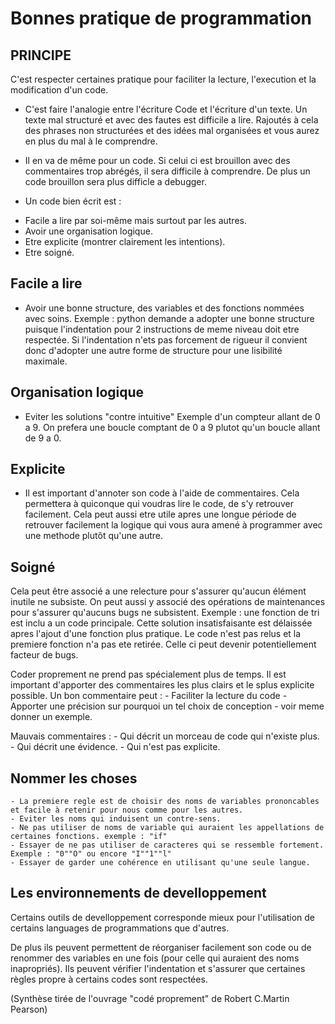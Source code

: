  # Bonnes pratique de programmation #

 ## PRINCIPE ##

 C'est respecter certaines pratique pour faciliter la lecture, l'execution et la modification d'un code.

 * C'est faire l'analogie entre l'écriture Code et l'écriture d'un texte.
Un texte mal structuré et avec des fautes est difficile a lire.
Rajoutés à cela des phrases non structurées et des idées mal organisées et vous aurez en plus du mal à le comprendre.

* Il en va de même pour un code. Si celui ci est brouillon avec des commentaires trop abrégés, il sera difficile à comprendre.
De plus un code brouillon sera plus difficle a debugger.



* Un code bien écrit est  :
 - Facile a lire par soi-même mais surtout par les autres.
 - Avoir une organisation logique.
 - Etre explicite (montrer clairement les intentions).
 - Etre soigné.


## Facile a lire ##

 - Avoir une bonne structure, des variables et des fonctions nommées avec soins.
Exemple : python demande a adopter une bonne structure puisque l'indentation pour 2 instructions de meme niveau doit etre respectée.
Si l'indentation n'ets pas forcement de rigueur il convient donc d'adopter une autre forme de structure pour une lisibilité maximale.


## Organisation logique ##

 - Eviter les solutions "contre intuitive"
	Exemple d'un compteur allant de 0 a 9.
	On prefera une boucle comptant de 0 a 9 plutot qu'un boucle allant de 9 a 0.


## Explicite ##

  - Il est important d'annoter son code à l'aide de commentaires.
 Cela permettera à quiconque qui voudras lire le code, de s'y retrouver facilement.
 Cela peut aussi etre utile apres une longue période de retrouver facilement la logique qui vous aura amené à programmer avec une methode plutôt qu'une autre.


## Soigné ##

Cela peut être associé a une relecture pour s'assurer qu'aucun élément inutile ne subsiste.
On peut aussi y associé des opérations de maintenances pour s'assurer qu'aucuns bugs ne subsistent.
Exemple : une fonction de tri est inclu a un code principale.
Cette solution insatisfaisante est délaissée apres l'ajout d'une fonction plus pratique.
Le code n'est pas relus et la premiere fonction n'a pas ete retirée.
Celle ci peut devenir potentiellement facteur de bugs.


Coder proprement ne prend pas spécialement plus de temps.
Il est important d'apporter des commentaires les plus clairs et le splus explicite possible.
Un bon commentaire peut : 
	- Faciliter la lecture du code
	- Apporter une précision sur pourquoi un tel choix de conception
	- voir meme donner un exemple.

Mauvais commentaires : 
	- Qui décrit un morceau de code qui n'existe plus.
	- Qui décrit une évidence.
	- Qui n'est pas explicite.


## Nommer les choses ##

	- La premiere regle est de choisir des noms de variables prononcables et facile à retenir pour nous comme pour les autres.
	- Eviter les noms qui induisent un contre-sens.
	- Ne pas utiliser de noms de variable qui auraient les appellations de certaines fonctions. exemple : "if"
	- Essayer de ne pas utiliser de caracteres qui se ressemble fortement. Exemple : "0""O" ou encore "I""1""l"
	- Essayer de garder une cohérence en utilisant qu'une seule langue.


## Les environnements de develloppement ##

Certains outils de develloppement corresponde mieux pour l'utilisation de certains languages de programmations que d'autres.

De plus ils peuvent permettent de réorganiser facilement son code ou de renommer des variables en une fois (pour celle qui auraient des noms inapropriés).
Ils peuvent vérifier l'indentation et s'assurer que certaines règles propre à certains codes sont respectées.


(Synthèse tirée de l'ouvrage "codé proprement" de Robert C.Martin Pearson)